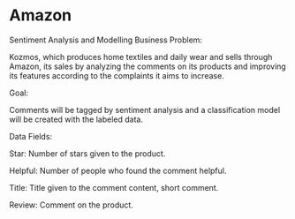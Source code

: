# Amazon
Sentiment Analysis and Modelling
Business Problem:

Kozmos, which produces home textiles and daily wear and sells through Amazon, its sales by analyzing the comments on its products and improving its features according to the complaints it aims to increase.

Goal:

Comments will be tagged by sentiment analysis and a classification model will be created with the labeled data.


Data Fields:

Star: Number of stars given to the product.

Helpful: Number of people who found the comment helpful.

Title: Title given to the comment content, short comment.

Review: Comment on the product.
